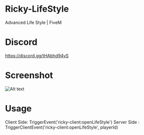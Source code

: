 # Ricky-LifeStyle
Advanced Life Style | FiveM

# Discord
https://discord.gg/tHAbhd94vS

# Screenshot
![Alt text](https://cdn.discordapp.com/attachments/1125054086614634496/1125054268911657002/preview_lifestyle.png)

# Usage
Client Side: TriggerEvent('ricky-client:openLifeStyle')
Server Side : TriggerClientEvent('ricky-client:openLifeStyle', playerId)
